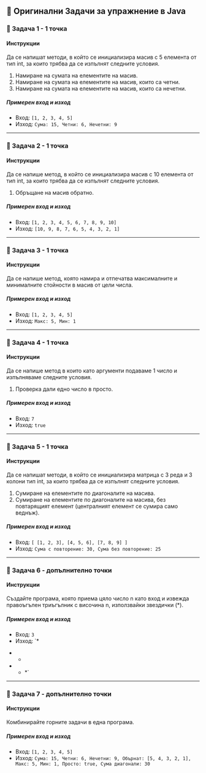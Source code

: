 ## 📝 Оригинални Задачи за упражнение в Java

### 📝 Задача 1 - 1 точка
#### Инструкции
Да се напишат методи, в който се инициализира масив с 5 елемента от тип int, за които трябва да се изпълнят следните условия.
1. Намиране на сумата на елементите на масив.
2. Намиране на сумата на елементите на масив, които са четни.
3. Намиране на сумата на елементите на масив, които са нечетни.
##### Примерен вход и изход
- Вход: `[1, 2, 3, 4, 5]`
- Изход: `Сума: 15, Четни: 6, Нечетни: 9`

---

### 📝 Задача 2 - 1 точка
#### Инструкции
Да се напише метод, в който се инициализира масив с 10 елемента от тип int, за които трябва да се изпълнят следните условия.
1. Обръщане на масив обратно.
##### Примерен вход и изход
- Вход: `[1, 2, 3, 4, 5, 6, 7, 8, 9, 10]`
- Изход: `[10, 9, 8, 7, 6, 5, 4, 3, 2, 1]`

---

### 📝 Задача 3 - 1 точка
#### Инструкции
Да се напише метод, която намира и отпечатва максималните и минималните стойности в масив от цели числа.
##### Примерен вход и изход
- Вход: `[1, 2, 3, 4, 5]`
- Изход: `Макс: 5, Мин: 1`

---

### 📝 Задача 4 - 1 точка
#### Инструкции
Да се напише метод в които като аргументи подаваме 1 число и изпълняваме следните условия.
1. Проверка дали едно число в просто.
##### Примерен вход и изход
- Вход: `7`
- Изход: `true`

---

### 📝 Задача 5 - 1 точка
#### Инструкции
Да се напишат методи, в който се инициализира матрица с 3 реда и 3 колони тип int, за които трябва да се изпълнят следните условия.
1. Сумиране на елементите по диагоналите на масива.
2. Сумиране на елементите по диагоналите на масива, без повтарящият елемент (централният елемент се сумира само веднъж).
##### Примерен вход и изход
- Вход:
`[
[1, 2, 3],
[4, 5, 6],
[7, 8, 9]
]`
- Изход: `Сума с повторение: 30, Сума без повторение: 25`

---

### 📝 Задача 6 - допълнително точки
#### Инструкции
Създайте програма, която приема цяло число n като вход и извежда правоъгълен триъгълник с височина n, използвайки звездички (*).
##### Примерен вход и изход
- Вход: `3`
- Изход: `*
* *
* * *`

---

### 📝 Задача 7 - допълнително точки
#### Инструкции
Комбинирайте горните задачи в една програма.
##### Примерен вход и изход
- Вход: `[1, 2, 3, 4, 5]`
- Изход: `Сума: 15, Четни: 6, Нечетни: 9, Обърнат: [5, 4, 3, 2, 1], Макс: 5, Мин: 1, Просто: true, Сума диагонали: 30`

